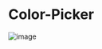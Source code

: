 # Color-Picker
![image](https://github.com/Arryan-n/Color-Picker/assets/53433983/fe43f3a3-e6a1-48c7-9038-79395744b578)

